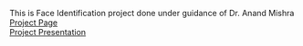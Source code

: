 This is Face Identification project done under guidance of Dr. Anand Mishra   
[Project Page](https://ujjwal1729.github.io/PRML_project/)  
[Project Presentation](https://www.youtube.com/watch?v=9xiSBlcLEfE)  
